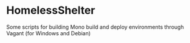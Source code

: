 HomelessShelter
===============

Some scripts for building Mono build and deploy environments through Vagant (for Windows and Debian)

